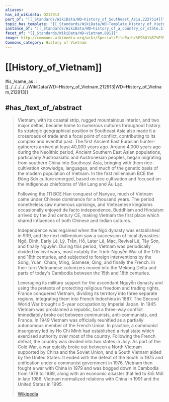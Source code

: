 ```yaml
---
aliases:
has_id_wikidata: Q212913
part_of: "[[_Standards/WikiData/WD~history_of_Southeast_Asia,2227514]]"
topic_has_template: "[[_Standards/WikiData/WD~Template_History_of_Vietnam,7845718]]"
instance_of: "[[_Standards/WikiData/WD~history_of_a_country_or_state,17544377]]"
facet_of: "[[_Standards/WikiData/WD~Vietnam,881]]"
image: http://commons.wikimedia.org/wiki/Special:FilePath/%E9%81%B7%E9%83%BD%E8%A9%94.jpg
Commons_category: History of Vietnam
---
```


# [[History_of_Vietnam]] 

#is_/same_as :: [[../../../../../WikiData/WD~History_of_Vietnam,212913|WD~History_of_Vietnam,212913]] 

## #has_/text_of_/abstract 

> Vietnam, with its coastal strip, rugged mountainous interior, 
> and two major deltas, became home to numerous cultures throughout history. Its strategic geographical position in Southeast Asia also made it a crossroads of trade and a focal point of conflict, contributing to its complex and eventful past. The first Ancient East Eurasian hunter-gatherers arrived at least 40,000 years ago. Around 4,000 years ago during the Neolithic period, Ancient Southern East Asian populations, particularly Austroasiatic and Austronesian peoples, began migrating from southern China into Southeast Asia, bringing with them rice-cultivation knowledge, languages, and much of the genetic basis of the modern population of Vietnam. In the first millennium BCE the Đông Sơn culture emerged, based on rice cultivation and focused on the indigenous chiefdoms of Văn Lang and Âu Lạc. 
>
> Following the 111 BCE Han conquest of Nanyue, much of Vietnam came under Chinese dominance for a thousand years. The period nonetheless saw numerous uprisings, and Vietnamese kingdoms occasionally enjoyed de facto independence. Buddhism and Hinduism arrived by the 2nd century CE, making Vietnam the first place which shared influences of both Chinese and Indian cultures.
>
> Independence was regained when the Ngô dynasty was established in 939, and the next millennium saw a succession of local dynasties: Ngô, Đinh, Early Lê, Lý, Trần, Hồ, Later Lê, Mạc, Revival Lê, Tây Sơn, and finally Nguyễn. During this period, Vietnam was periodically divided by civil wars, most notably the Trịnh–Nguyễn War of the 17th and 18th centuries, and subjected to foreign interventions by the Song, Yuan, Cham, Ming, Siamese, Qing, and finally the French. In their turn Vietnamese colonizers moved into the Mekong Delta and parts of today's Cambodia between the 15th and 18th centuries.
>
> Leveraging its military support for the ascendant Nguyễn dynasty and using the pretexts of protecting religious freedom and trading rights, France conquered Vietnam, dividing its territory into three separate regions, integrating them into French Indochina in 1887. The Second World War brought a 5-year occupation by Imperial Japan. In 1945 Vietnam was proclaimed a republic, but a three-way conflict immediately broke out between communists, anti-communists, and France. In 1949 Vietnam was officially reunified as a partially autonomous member of the French Union. In practice, a communist insurgency led by Ho Chi Minh had established a rival state which exercised authority over most of the country. Following the French defeat, the country was divided into two states in July. As part of the Cold War, a war quickly broke out between a North Vietnam supported by China and the Soviet Union, and a South Vietnam aided by the United States. It ended with the defeat of the South in 1975 and unification under a communist government in 1976. Vietnam then fought a war with China in 1979 and was bogged down in Cambodia from 1978 to 1989, along with an economic disaster that led to Đổi Mới in late 1986. Vietnam normalized relations with China in 1991 and the United States in 1995.
>
> [Wikipedia](https://en.wikipedia.org/wiki/History%20of%20Vietnam) 

